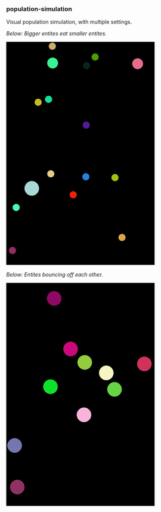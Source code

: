 ### population-simulation

Visual population simulation, with multiple settings.

*Below: Bigger entites eat smaller entites.*

![eating](eating.gif)

*Below: Entites bouncing off each other.*

![bouncing](bouncing.gif)
